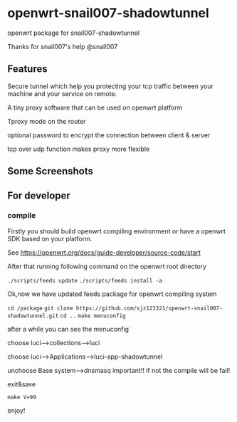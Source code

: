 # openwrt-snail007-shadowtunnel

openwrt package for snail007-shadowtunnel

Thanks for snail007's help @snail007

## Features

Secure tunnel which help you protecting your tcp traffic between your machine and your service on remote.

A tiny proxy software that can be used on openwrt platform

Tproxy mode on the router

optional password to encrypt the connection between client & server

tcp over udp function makes proxy more flexible

## Some Screenshots

## For developer

### compile

Firstly you should build openwrt compiling environment or have a openwrt SDK based on your platform.

See https://openwrt.org/docs/guide-developer/source-code/start 

After that running following command on the openwrt root directory

`./scripts/feeds update`
`./scripts/feeds install -a`

Ok,now we have updated feeds package for openwrt compiling system

`cd /package`
`git clone https://github.com/sjz123321/openwrt-snail007-shadowtunnel.git`
`cd ..`
`make menuconfig`

after a while you can see the menuconfig`

choose luci-->collections-->luci

choose luci-->Applications-->luci-app-shadowtunnel

unchoose Base system-->dnsmasq important!! if not the compile will be fail!

exit&save

`make V=99`

enjoy!
